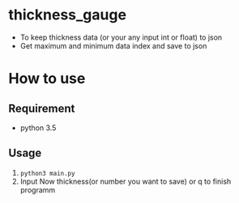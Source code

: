 # thickness_gauge
- To keep thickness data (or your any input int or float) to json
- Get maximum and minimum data index and save to json

# How to use

## Requirement
- python 3.5

## Usage
1. `python3 main.py`
2.  Input Now thickness(or number you want to save) or q to finish programm
